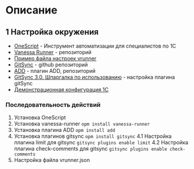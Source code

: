 # Описание 

## 1 Настройка окружения

* [OneScript](https://oscript.io/) - Инструмент автоматизации для специалистов по 1С
* [Vanessa Runner](https://github.com/vanessa-opensource/vanessa-runner) - репозиторий
* [Пример файла настроек vrunner](https://github.com/vanessa-opensource/vanessa-runner/blob/develop/examples/example.env.json)
* [GitSync](https://github.com/oscript-library/gitsync) - github репозиторий 
* [ADD](https://github.com/vanessa-opensource/add) - плагин ADD, репозиторий
* [GitSync 3.0. Шпаргалка по использованию](https://infostart.ru/1c/articles/1157400/) - настройка плагина gitSync
* [Демонстрационная конфигурация 1С](https://its.1c.ru/db/metod8dev/content/5028/hdoc)

### Последовательность действий

1. Установка OneScript
2. Установка vanessa-runner `opm install vanessa-runner`
3. Установка плагина ADD `opm install add`
4. Установка плагинов gitsync `opm install gitsync`
   4.1 Настройка плагина limit для gitsync `gitsync plugins enable limit`
   4.2 Настройка плагина check-comments для gitsync `gitsync plugins enable check-comments`
5. Настройка файла vrunner.json
